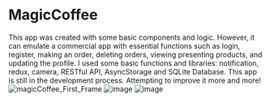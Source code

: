 # MagicCoffee
This app was created with some basic components and logic. 
However, it can emulate a commercial app with essential functions such as login, register, making an order, deleting orders, viewing presenting products, and updating the profile.
I used some basic functions and libraries: notification, redux, camera, RESTful API, AsyncStorage and SQLite Database.
This app is still in the development process. Attempting to improve it more and more!
![magicCoffee_First_Frame](https://user-images.githubusercontent.com/93346020/153554022-47daa4cd-dc1d-49f1-92be-a8394b88859b.png)
![image](https://user-images.githubusercontent.com/93346020/153556032-9f63d4c2-cc53-4f7d-b88c-53508d51d92c.png)
![image](https://user-images.githubusercontent.com/93346020/153556146-74605711-8a29-458e-8ec0-5d4f08f415bc.png)
